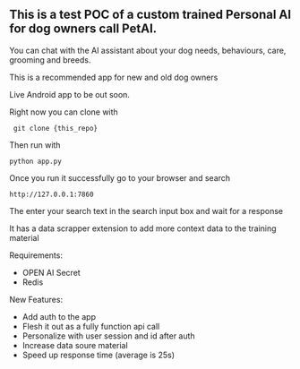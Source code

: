 ## This is a test POC of a custom trained Personal AI for dog owners call PetAI.

You can chat with the AI assistant about your dog needs, behaviours, care, grooming and breeds.

This is a recommended app for new and old dog owners

Live Android app to be out soon.

Right now you can clone with

` git clone {this_repo}`

Then run with

`python app.py`

Once you run it successfully go to your browser and search

`http://127.0.0.1:7860`

The enter your search text in the search input box and wait for a response

It has a data scrapper extension to add more context data to the training material

Requirements:

- OPEN AI Secret
- Redis

New Features:

- Add auth to the app
- Flesh it out as a fully function api call
- Personalize with user session and id after auth
- Increase data soure material
- Speed up response time (average is 25s)
